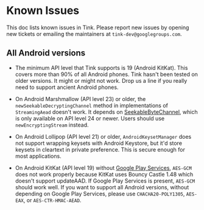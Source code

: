# Known Issues

This doc lists known issues in Tink. Please report new issues by opening new
tickets or emailing the maintainers at `tink-dev@googlegroups.com`.

## All Android versions

*   The minimum API level that Tink supports is 19 (Android KitKat). This covers
    more than 90% of all Android phones. Tink hasn't been tested on older
    versions. It might or might not work. Drop us a line if you really need to
    support ancient Android phones.

*   On Android Marshmallow (API level 23) or older, the
    `newSeekableDecryptingChannel` method in implementations of `StreamingAead`
    doesn't work. It depends on
    [SeekableByteChannel](https://developer.android.com/reference/java/nio/channels/SeekableByteChannel.html),
    which is only available on API level 24 or newer. Users should use
    `newEncryptingStream` instead.

*   On Android Lollipop (API level 21) or older, `AndroidKeysetManager` does not
    support wrapping keysets with Android Keystore, but it'd store keysets in
    cleartext in private preference. This is secure enough for most
    applications.

*   On Android KitKat (API level 19) without [Google Play
    Services](https://developers.google.com/android/guides/overview), `AES-GCM`
    does not work properly because KitKat uses Bouncy Castle 1.48 which doesn't
    support updateAAD. If Google Play Services is present, `AES-GCM` should work
    well. If you want to support all Android versions, without depending on
    Google Play Services, please use `CHACHA20-POLY1305`, `AES-EAX`, or
    `AES-CTR-HMAC-AEAD`.
